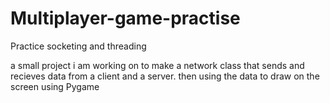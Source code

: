 # Multiplayer-game-practise
Practice socketing and threading

a small project i am working on to make a network class that sends and recieves data from a client and a server.
then using the data to draw on the screen using Pygame
